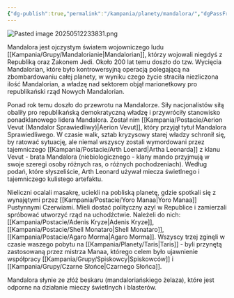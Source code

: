 ```yaml
---
{"dg-publish":true,"permalink":"/kampania/planety/mandalora/","dgPassFrontmatter":true}
---
```


![Pasted image 20250512233831.png](/img/user/Pasted%20image%2020250512233831.png)

Mandalora jest ojczystym światem wojowniczego ludu [[Kampania/Grupy/Mandalorianie\|Mandalorian]], którzy wojowali niegdyś z Republiką oraz Zakonem Jedi. Około 200 lat temu doszło do tzw. Wycięcia Mandalorian, które było kontrowersyjną operacją polegającą na zbombardowaniu całej planety, w wyniku czego życie straciła niezliczona ilość Mandalorian, a władzę nad sektorem objął marionetkowy pro republikański rząd Nowych Mandalorian.

Ponad rok temu doszło do przewrotu na Mandalorze. Siły nacjonalistów siłą obaliły pro republikańską demokratyczną władzę i przywróciły stanowisko ponadklanowego lidera Mandalora. Został nim [[Kampania/Postacie/Aerion Vevut (Mandalor Sprawiedliwy)\|Aerion Vevut]], który przyjął tytuł Mandalora Sprawiedliwego. W czasie walk, sztab kryzysowy starej władzy schronił się, by ratować sytuację, ale niemal wszyscy zostali wymordowani przez tajemniczego [[Kampania/Postacie/Arth Loenard\|Artha Leonarda]] z klanu Vevut - brata Mandalora (niebiologicznego - klany mando przyjmują w swoje szeregi osoby różnych ras, o różnych pochodzeniach). Według podań, które słyszeliście, Arth Leonard używał miecza świetlnego i tajemniczego kulistego artefaktu.

Nieliczni ocalali masakrę, uciekli na pobliską planetę, gdzie spotkali się z wynajętymi przez [[Kampania/Postacie/Yoro Manaa\|Yoro Manaa]] Pustynnymi Czerwiami. Mieli dostać polityczny azyl w Republice i zamierzali spróbować utworzyć rząd na uchodźctwie. Należeli do nich: [[Kampania/Postacie/Adenis Kryze\|Adenis Kryze]], [[Kampania/Postacie/Shell Monataro\|Shell Monataro]], [[Kampania/Postacie/Agaro Morma\|Agaro Morma]]. Wszyscy trzej zginęli w czasie waszego pobytu na [[Kampania/Planety/Taris\|Taris]] - byli przynętą zastosowaną przez mistrza Manaa, którego celem było ujawnienie współpracy [[Kampania/Grupy/Spiskowcy\|Spiskowców]] i [[Kampania/Grupy/Czarne Słońce\|Czarnego Słońca]].

Mandalora słynie ze złóż beskaru (mandaloriańskiego żelaza), które jest odporne na działanie mieczy świetlnych i blasterów.